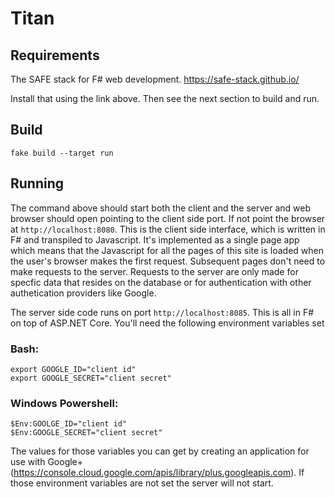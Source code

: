 # Titan

## Requirements
The SAFE stack for F# web development.
https://safe-stack.github.io/

Install that using the link above. Then see the next section to build and run.

## Build

```
fake build --target run
```

## Running

The command above should start both the client and the server and web browser
should open pointing to the client side port. If not point the browser at
`http://localhost:8080`. This is the client side interface, which is written
in F# and transpiled to Javascript. It's implemented as a single page app
which means that the Javascript for all the pages of this site is loaded when
the user's browser makes the first request. Subsequent pages don't need to
make requests to the server. Requests to the server are only made for specfic
data that resides on the database or for authentication with other
authetication providers like Google.


The server side code runs on port `http://localhost:8085`. This is all in F#
on top of ASP.NET Core. You'll need the following environment variables set

### Bash:
```
export GOOGLE_ID="client id"
export GOOGLE_SECRET="client secret"
```

### Windows Powershell:
```
$Env:GOOLGE_ID="client id"
$Env:GOOGLE_SECRET="client secret"
```

The values for those variables you can get by creating an application for use with Google+ (https://console.cloud.google.com/apis/library/plus.googleapis.com). If those environment variables
are not set the server will not start.

